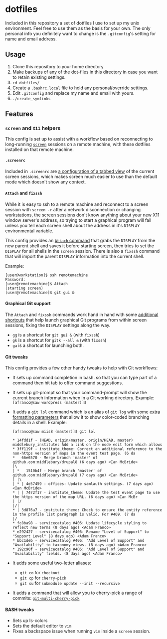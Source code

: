 # dotfiles
Included in this repository a set of dotfiles I use to set up my unix environment. Feel free to use them as the basis for your own.
The only personal info you definitely want to change is the `.gitconfig`'s setting for name and email address.

## Usage ##

1. Clone this repository to your home directory
2. Make backups of any of the dot-files in this directory in case you want to retain existing settings.
3. `cd dotfiles/`
4. Create a `.bashrc.local` file to hold any personal/override settings.
5. Edit `.gitconfig` and replace my name and email with yours.
6. `./create_symlinks`

## Features ##

### `screen` and `X11` helpers

This config is set up to assist with a workflow based on reconnecting to long-running
[`screen`](https://www.gnu.org/software/screen/) sessions on a remote machine,
with these dotfiles installed on that remote machine.

#### `.screenrc` ####
Included in `.screenrc` are [a configuration of a tabbed view](.screenrc#L15-L17) of the
current screen sessions, which makes screen much easier to use than the default
mode which doesn't show any context.

#### `Attach` and `fixssh` ####
While it is easy to ssh to a remote machine and reconnect to a screen session
with `screen -r` after a network disconnection or changing workstations, the
screen sessions don't know anything about your new X11 window server's address,
so trying to start a graphical program will fail unless you tell each screen shell
about the address in it's `DISPLAY` environmental variable.

This config provides an [`Attach` command](.bashrc#L10-L14) that grabs the `DISPLAY` from the new
parent shell and saves it before starting screen, then tries to set the `DISPLAY`
for all shells in the `screen` session. There is also a `fixssh` command that will
import the parent `DISPLAY` information into the current shell.

Example:

```
[user@workstation]$ ssh remotemachine
Password:
[user@remotemachine]$ Attach
(starting screen)
[user@remotemachine]$ git gui &
```

#### Graphical Git support ####
The `Attach` and `fixssh` commands work hand in hand with some [additional shortcuts](.bashrc#L15-L17)
that help launch graphical Git programs from within screen sessions, fixing the
`DISPLAY` settings along the way.

- `gg` is a shortcut for `git gui &` (with `fixssh`)
- `gk` is a shortcut for `gitk --all &` (with `fixssh`)
- `ga` is a shortcut for launching both.

#### Git tweaks ####
This config provides a few other handy tweaks to help with Git workflows:

- It sets up command completion in bash. so that you can type part of a command
  then hit tab to offer command suggestions.

- It sets up git-prompt so that your command-prompt will show the current branch
  information when in a Git working directory. Example: ```[afranco@saw wordpress (master)]$```

- It adds a `git lol` command which is an alias of `git log` with some [extra formatting
  parameters](.gitconfig#L11) that allow it to show color-coded branching details in a shell. Example:
  ```
  [afranco@saw miis8 (master)]$ git lol

  * 14fdd1f - (HEAD, origin/master, origin/HEAD, master) middlebury_institute: Add a link on the node edit form which allows
  * 3ff119f - institute_theme: Correct an additional reference to the non-https version of maps in the event test page. (6 da
  *   66e6570 - Merge branch 'master' of github.com:middlebury/drupal8 (6 days ago) <Ian McBride>
  |\  
  | *   1510b4f - Merge branch 'master' of github.com:middlebury/drupal8 (7 days ago) <Ian McBride>
  | |\  
  | * | 4e57459 - offices: Update samlauth settings. (7 days ago) <Ian McBride>
  * | | 7472f17 - institute_theme: Update the test event page to use the https version of the map URL. (6 days ago) <Ian McBr
  | |/  
  |/|   
  * | 3d876a7 - institute_theme: Check to ensure the entity reference in the profile list paragraph is valid. For #409. (7 da
  |/  
  * fc8ba98 - servicecatalog #406: Update lifecycle styling to reflect new terms (8 days ago) <Adam Franco>
  * e292427 - servicecatalog #406: Rename "Level of Support" to "Support Level" (8 days ago) <Adam Franco>
  * bbc1deb - servicecatalog #406: "Add Level of Support" and "Availability" to taxonomy views. (8 days ago) <Adam Franco>
  * 192c90f - servicecatalog #406: "Add Level of Support" and "Availability" fields. (8 days ago) <Adam Franco>
   ```

- It adds some useful two-letter aliases:
  - `git co` for `checkout`
  - `git cp` for `cherry-pick`
  - `git su` for `submodule update --init --recursive`

- It adds a command that will allow you to cherry-pick a range of commits: [`git-multi-cherry-pick`](bin/git-multi-cherry-pick)

#### BASH tweaks ####
- Sets up ls-colors
- Sets the default editor to `vim`
- Fixes a backspace issue when running `vim` inside a `screen` session.
